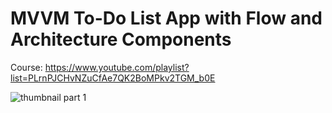 # MVVM To-Do List App with Flow and Architecture Components

Course: https://www.youtube.com/playlist?list=PLrnPJCHvNZuCfAe7QK2BoMPkv2TGM_b0E

![thumbnail part 1](https://user-images.githubusercontent.com/52977034/116892669-5afefc80-ac30-11eb-9710-7a927427f02f.png)

